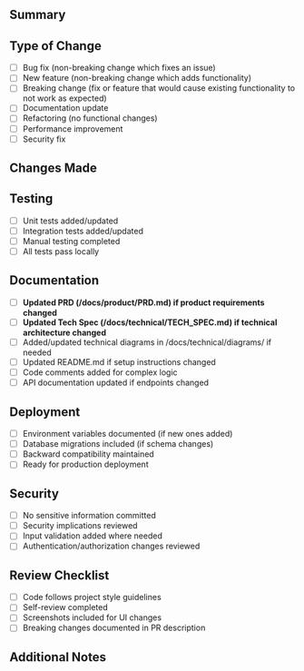 ## Summary

<!-- Brief description of the changes -->

## Type of Change

- [ ] Bug fix (non-breaking change which fixes an issue)
- [ ] New feature (non-breaking change which adds functionality)
- [ ] Breaking change (fix or feature that would cause existing functionality to not work as expected)
- [ ] Documentation update
- [ ] Refactoring (no functional changes)
- [ ] Performance improvement
- [ ] Security fix

## Changes Made

<!-- Detailed description of what was changed -->

## Testing

- [ ] Unit tests added/updated
- [ ] Integration tests added/updated
- [ ] Manual testing completed
- [ ] All tests pass locally

## Documentation

- [ ] **Updated PRD (/docs/product/PRD.md) if product requirements changed**
- [ ] **Updated Tech Spec (/docs/technical/TECH_SPEC.md) if technical architecture changed**
- [ ] Added/updated technical diagrams in /docs/technical/diagrams/ if needed
- [ ] Updated README.md if setup instructions changed
- [ ] Code comments added for complex logic
- [ ] API documentation updated if endpoints changed

## Deployment

- [ ] Environment variables documented (if new ones added)
- [ ] Database migrations included (if schema changes)
- [ ] Backward compatibility maintained
- [ ] Ready for production deployment

## Security

- [ ] No sensitive information committed
- [ ] Security implications reviewed
- [ ] Input validation added where needed
- [ ] Authentication/authorization changes reviewed

## Review Checklist

- [ ] Code follows project style guidelines
- [ ] Self-review completed
- [ ] Screenshots included for UI changes
- [ ] Breaking changes documented in PR description

## Additional Notes

<!-- Any additional context, screenshots, or notes for reviewers -->
